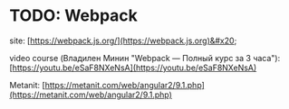 # TODO: Webpack

site: [https://webpack.js.org/](https://webpack.js.org)&#x20;

video course (Владилен Минин "Webpack — Полный курс за 3 часа"): [https://youtu.be/eSaF8NXeNsA](https://youtu.be/eSaF8NXeNsA)

Metanit: [https://metanit.com/web/angular2/9.1.php](https://metanit.com/web/angular2/9.1.php)

